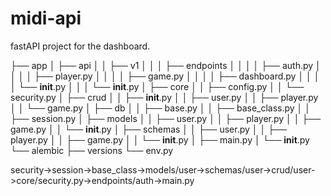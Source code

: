 # midi-api
fastAPI project for the dashboard.

├── app
│   ├── api
│   │   ├── v1
│   │   │   ├── endpoints
│   │   │   │   ├── auth.py
│   │   │   │   ├── player.py
│   │   │   │   ├── game.py
│   │   │   │   ├── dashboard.py
│   │   │   │   └── __init__.py
│   │   │   └── __init__.py
│   ├── core
│   │   ├── config.py
│   │   └── security.py
│   ├── crud
│   │   ├── __init__.py
│   │   ├── user.py
│   │   ├── player.py
│   │   └── game.py
│   ├── db
│   │   ├── base.py
│   │   ├── base_class.py
│   │   ├── session.py
│   ├── models
│   │   ├── user.py
│   │   ├── player.py
│   │   ├── game.py
│   │   └── __init__.py
│   ├── schemas
│   │   ├── user.py
│   │   ├── player.py
│   │   ├── game.py
│   │   └── __init__.py
│   ├── main.py
│   └── __init__.py
└── alembic
    ├── versions
    └── env.py


security->session->base_class->models/user->schemas/user->crud/user->core/security.py->endpoints/auth->main.py
